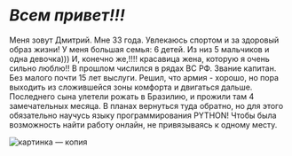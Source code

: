 #                       ***Всем привет!!!***
Меня зовут Дмитрий. Мне 33 года. Увлекаюсь спортом и за здоровый образ жизни!
У меня большая семья: 6 детей. Из низ 5 мальчиков и одна девочка))) И, конечно же,!!!! красавица жена, которую я очень сильно люблю!!
В прошлом числился в рядах ВС РФ. Звание капитан. Без малого почти 15 лет выслуги. 
Решил, что армия - хорошо, но пора выходить из сложившейся зоны комфорта и двигаться дальше.
Последнего сына улетели рожать в Бразилию, и прожили там 4 замечательных месяца.
В планах вернуться туда обратно, но для этого обязательно научусь языку программирования PYTHON! Чтобы была возможность найти работу онлайн, не привязываясь к одному месту.

![картинка — копия](https://user-images.githubusercontent.com/117717759/202554364-9afcf371-fd78-484e-a4d9-8b24c74fbf66.jpg)
